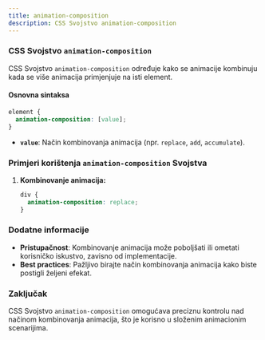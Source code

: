 ```yaml
---
title: animation-composition
description: CSS Svojstvo animation-composition
---
```


### CSS Svojstvo `animation-composition`

CSS Svojstvo `animation-composition` određuje kako se animacije kombinuju kada se više animacija primjenjuje na isti element.

#### Osnovna sintaksa

```css
element {
  animation-composition: [value];
}
```

- **`value`**: Način kombinovanja animacija (npr. `replace`, `add`, `accumulate`).

### Primjeri korištenja `animation-composition` Svojstva

1. **Kombinovanje animacija:**

   ```css
   div {
     animation-composition: replace;
   }
   ```

### Dodatne informacije

- **Pristupačnost**: Kombinovanje animacija može poboljšati ili ometati korisničko iskustvo, zavisno od implementacije.
- **Best practices**: Pažljivo birajte način kombinovanja animacija kako biste postigli željeni efekat.

### Zaključak

CSS Svojstvo `animation-composition` omogućava preciznu kontrolu nad načinom kombinovanja animacija, što je korisno u složenim animacionim scenarijima.
